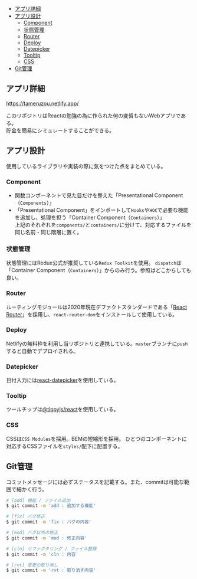 - [アプリ詳細](#アプリ詳細)
- [アプリ設計](#アプリ設計)
  - [Component](#component)
  - [状態管理](#状態管理)
  - [Router](#router)
  - [Deploy](#deploy)
  - [Datepicker](#datepicker)
  - [Tooltip](#tooltip)
  - [CSS](#css)
- [Git管理](#git管理)

## アプリ詳細
https://tameruzou.netlify.app/

このリポジトリはReactの勉強の為に作られた何の変哲もないWebアプリである。  
貯金を簡易にシミュレートすることができる。

## アプリ設計
使用しているライブラリや実装の際に気をつけた点をまとめている。

### Component
- 関数コンポーネントで見た目だけを整えた「Presentational Component（`Components`）」
- 「Presentational Component」をインポートして`Hooks`や`HOC`で必要な機能を追加し、処理を担う「Container Component（`Containers`）」  
上記のそれぞれを`components/`と`containers/`に分けて、対応するファイルを同じ名前・同じ階層に置く。

### 状態管理
状態管理にはRedux公式が推奨している`Redux Toolkit`を使用。
`dispatch`は「Container Component（`Containers`）」からのみ行う。参照はどこからしても良い。  

### Router
ルーティングモジュールは2020年現在デファクトスタンダードである「[React Router](https://github.com/ReactTraining/react-router)」を採用し、`react-router-dom`をインストールして使用している。

### Deploy
Netlifyの無料枠を利用し当リポジトリと連携している。`master`ブランチに`push`すると自動でデプロイされる。

### Datepicker
日付入力には[react-datepicker](https://github.com/Hacker0x01/react-datepicker/)を使用している。

### Tooltip
ツールチップは[@tippyjs/react](https://github.com/atomiks/tippyjs-react)を使用している。

### CSS
CSSは`CSS Modules`を採用。BEMの短縮形を採用。
ひとつのコンポーネントに対応するCSSファイルを`styles/`配下に配置する。

## Git管理
コミットメッセージには必ずステータスを記載する。また、commitは可能な範囲で細かく行う。
``` bash
# [add] 機能 / ファイル追加
$ git commit -m 'add : 追加する機能'

# [fix] バグ修正
$ git commit -m 'fix : バグの内容'

# [mod] バグ以外の修正
$ git commit -m 'mod : 修正内容'

# [cln] リファクタリング / ファイル整理
$ git commit -m 'cln : 内容'

# [rvt] 変更の取り消し
$ git commit -m 'rvt : 取り消す内容'
```
